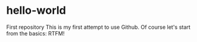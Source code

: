 # hello-world
First repository
This is my first attempt to use Github. Of course let's start from the basics: RTFM!
